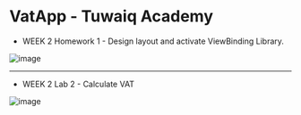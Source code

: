 # VatApp - Tuwaiq Academy

- WEEK 2 Homework 1 - Design layout and activate ViewBinding Library.

![image](https://user-images.githubusercontent.com/109922953/183348241-ee71e016-f508-4c21-b84d-93bc35611202.png)

---------------------------

- WEEK 2 Lab 2 - Calculate VAT

![image](https://user-images.githubusercontent.com/109922953/183395220-fcb582e5-08a1-4c24-8ed6-4e1bbe738564.png)
